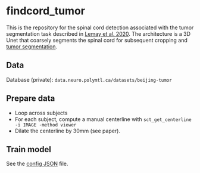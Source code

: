 # findcord_tumor

This is the repository for the spinal cord detection associated with the tumor segmentation task described in [Lemay et al. 2020](https://pubmed.ncbi.nlm.nih.gov/34352654/). The architecture is a 3D Unet that coarsely segments the spinal cord for subsequent cropping and [tumor segmentation](https://github.com/ivadomed/model_seg_sctumor-edema-cavity_t2-t1_unet3d-multichannel). 

## Data

Database (private): `data.neuro.polymtl.ca/datasets/beijing-tumor`

## Prepare data

- Loop across subjects
- For each subject, compute a manual centerline with `sct_get_centerline -i IMAGE -method viewer`
- Dilate the centerline by 30mm (see paper).

## Train model

See the [config JSON](https://github.com/ivadomed/findcord_tumor/blob/master/findcord_tumor.json) file.
